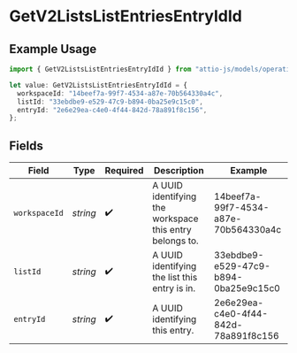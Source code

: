 # GetV2ListsListEntriesEntryIdId

## Example Usage

```typescript
import { GetV2ListsListEntriesEntryIdId } from "attio-js/models/operations";

let value: GetV2ListsListEntriesEntryIdId = {
  workspaceId: "14beef7a-99f7-4534-a87e-70b564330a4c",
  listId: "33ebdbe9-e529-47c9-b894-0ba25e9c15c0",
  entryId: "2e6e29ea-c4e0-4f44-842d-78a891f8c156",
};
```

## Fields

| Field                                                   | Type                                                    | Required                                                | Description                                             | Example                                                 |
| ------------------------------------------------------- | ------------------------------------------------------- | ------------------------------------------------------- | ------------------------------------------------------- | ------------------------------------------------------- |
| `workspaceId`                                           | *string*                                                | :heavy_check_mark:                                      | A UUID identifying the workspace this entry belongs to. | 14beef7a-99f7-4534-a87e-70b564330a4c                    |
| `listId`                                                | *string*                                                | :heavy_check_mark:                                      | A UUID identifying the list this entry is in.           | 33ebdbe9-e529-47c9-b894-0ba25e9c15c0                    |
| `entryId`                                               | *string*                                                | :heavy_check_mark:                                      | A UUID identifying this entry.                          | 2e6e29ea-c4e0-4f44-842d-78a891f8c156                    |
